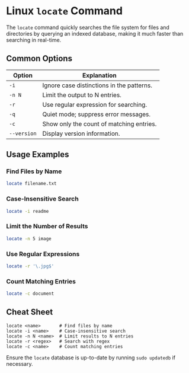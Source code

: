 # Linux `locate` Command

The `locate` command quickly searches the file system for files and directories by querying an indexed database, making it much faster than searching in real-time.

## Common Options

| Option     | Explanation                                      |
|------------|--------------------------------------------------|
| `-i`       | Ignore case distinctions in the patterns.        |
| `-n N`     | Limit the output to N entries.                   |
| `-r`       | Use regular expression for searching.            |
| `-q`       | Quiet mode; suppress error messages.             |
| `-c`       | Show only the count of matching entries.         |
| `--version`| Display version information.                     |

## Usage Examples

### Find Files by Name

```bash
locate filename.txt
```

### Case-Insensitive Search

```bash
locate -i readme
```

### Limit the Number of Results

```bash
locate -n 5 image
```

### Use Regular Expressions

```bash
locate -r '\.jpg$'
```

### Count Matching Entries

```bash
locate -c document
```

## Cheat Sheet

```plaintext
locate <name>       # Find files by name
locate -i <name>    # Case-insensitive search
locate -n N <name>  # Limit results to N entries
locate -r <regex>   # Search with regex
locate -c <name>    # Count matching entries
```

Ensure the `locate` database is up-to-date by running `sudo updatedb` if necessary.
